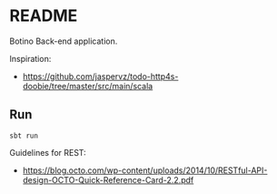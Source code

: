 # README

Botino Back-end application. 

Inspiration:
- https://github.com/jaspervz/todo-http4s-doobie/tree/master/src/main/scala

## Run

```
sbt run
```

Guidelines for REST:
- https://blog.octo.com/wp-content/uploads/2014/10/RESTful-API-design-OCTO-Quick-Reference-Card-2.2.pdf

